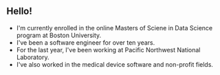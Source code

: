 ## Hello!

- I'm currently enrolled in the online Masters of Sciene in Data Science program at Boston University.
- I've been a software engineer for over ten years. 
- For the last year, I've been working at Pacific Northwest National Laboratory.
- I've also worked in the medical device software and non-profit fields.
<!--
**hayescc/hayescc** is a ✨ _special_ ✨ repository because its `README.md` (this file) appears on your GitHub profile.

Here are some ideas to get you started:

- 🔭 I’m currently working on ...
- 🌱 I’m currently learning ...
- 👯 I’m looking to collaborate on ...
- 🤔 I’m looking for help with ...
- 💬 Ask me about ...
- 📫 How to reach me: ...
- 😄 Pronouns: ...
- ⚡ Fun fact: ...
-->
